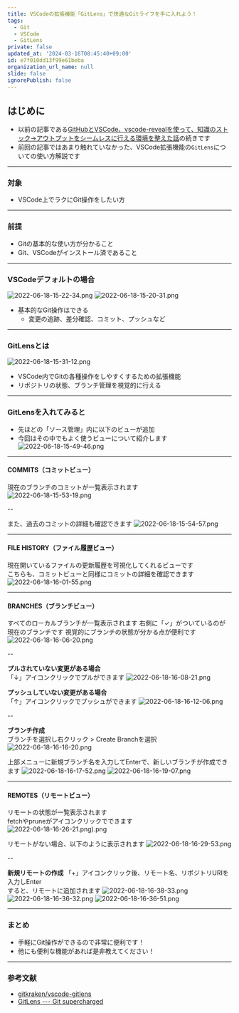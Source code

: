 ```yaml
---
title: VSCodeの拡張機能「GitLens」で快適なGitライフを手に入れよう！
tags:
  - Git
  - VSCode
  - GitLens
private: false
updated_at: '2024-03-16T08:45:40+09:00'
id: e7f010dd13f99e61beba
organization_url_name: null
slide: false
ignorePublish: false
---
```

## はじめに

- 以前の記事である[GitHubとVSCode、vscode-revealを使って、知識のストック→アウトプットをシームレスに行える環境を整えた話](https://qiita.com/yoyoyo_pg/items/413729f47854af2e644b)の続きです
- 前回の記事ではあまり触れていなかった、VSCode拡張機能の`GitLens`についての使い方解説です

---

### 対象

- VSCode上でラクにGit操作をしたい方

---

### 前提

- Gitの基本的な使い方が分かること
- Git、VSCodeがインストール済であること

---

### VSCodeデフォルトの場合

![2022-06-18-15-22-34.png](https://qiita-image-store.s3.ap-northeast-1.amazonaws.com/0/411902/ced4b4bb-a85d-ddfa-807a-d0c5bc9d3e1b.png)
![2022-06-18-15-20-31.png](https://qiita-image-store.s3.ap-northeast-1.amazonaws.com/0/411902/b69c535e-d244-2a29-91fe-03a2e42ee4f7.png)

- 基本的なGit操作はできる
  - 変更の追跡、差分確認、コミット、プッシュなど

---

### GitLensとは

![2022-06-18-15-31-12.png](https://qiita-image-store.s3.ap-northeast-1.amazonaws.com/0/411902/a8fefd4b-56e8-6b62-b1d5-331b170572ef.png)

- VSCode内でGitの各種操作をしやすくするための拡張機能
- リポジトリの状態、ブランチ管理を視覚的に行える

---

### GitLensを入れてみると

- 先ほどの「ソース管理」内に以下のビューが追加
- 今回はその中でもよく使うビューについて紹介します
![2022-06-18-15-49-46.png](https://qiita-image-store.s3.ap-northeast-1.amazonaws.com/0/411902/31eb7c00-dd0b-7439-761e-b3e1da43dc73.png)

---

#### COMMITS（コミットビュー）

現在のブランチのコミットが一覧表示されます  
![2022-06-18-15-53-19.png](https://qiita-image-store.s3.ap-northeast-1.amazonaws.com/0/411902/9fda5dbf-34cf-d547-ed07-524df64cb578.png)

--

また、過去のコミットの詳細も確認できます
![2022-06-18-15-54-57.png](https://qiita-image-store.s3.ap-northeast-1.amazonaws.com/0/411902/b35aab68-1fac-25a9-a344-a7b322278b36.png)

---

#### FILE HISTORY（ファイル履歴ビュー）

現在開いているファイルの更新履歴を可視化してくれるビューです  
こちらも、コミットビューと同様にコミットの詳細を確認できます
![2022-06-18-16-01-55.png](https://qiita-image-store.s3.ap-northeast-1.amazonaws.com/0/411902/2d675a9c-8cb2-a70c-6305-fcdfd0e0b2a3.png)

---

#### BRANCHES（ブランチビュー）

すべてのローカルブランチが一覧表示されます
右側に「✓」がついているのが現在のブランチです
視覚的にブランチの状態が分かる点が便利です
![2022-06-18-16-06-20.png](https://qiita-image-store.s3.ap-northeast-1.amazonaws.com/0/411902/32ee888f-f5af-00f5-2222-73f1547997e2.png)

--

**プルされていない変更がある場合**  
「↓」アイコンクリックでプルができます
![2022-06-18-16-08-21.png](https://qiita-image-store.s3.ap-northeast-1.amazonaws.com/0/411902/8c2b1a24-232f-52d8-5930-d7a1d5143819.png)

**プッシュしていない変更がある場合**  
「↑」アイコンクリックでプッシュができます
![2022-06-18-16-12-06.png](https://qiita-image-store.s3.ap-northeast-1.amazonaws.com/0/411902/72629c0b-aadf-5156-7c47-739cdfa62c7b.png)

--

**ブランチ作成**  
ブランチを選択し右クリック > Create Branchを選択  
![2022-06-18-16-16-20.png](https://qiita-image-store.s3.ap-northeast-1.amazonaws.com/0/411902/f2fb04a9-e908-70ce-b507-07fb77c835d4.png)

上部メニューに新規ブランチ名を入力してEnterで、新しいブランチが作成できます
![2022-06-18-16-17-52.png](https://qiita-image-store.s3.ap-northeast-1.amazonaws.com/0/411902/a9a9ba31-9073-8adf-67f8-9209acea38ad.png)
![2022-06-18-16-19-07.png](https://qiita-image-store.s3.ap-northeast-1.amazonaws.com/0/411902/c818d763-22f1-b042-a64a-faf8cdc5819e.png)

---

#### REMOTES（リモートビュー）

リモートの状態が一覧表示されます  
fetchやpruneがアイコンクリックでできます
![2022-06-18-16-26-21.png).png](https://qiita-image-store.s3.ap-northeast-1.amazonaws.com/0/411902/eebcd04f-ff1a-c562-2031-30605896358e.png)

リモートがない場合、以下のように表示されます
![2022-06-18-16-29-53.png](https://qiita-image-store.s3.ap-northeast-1.amazonaws.com/0/411902/b22e66be-a62a-8a31-1ae6-03b65c292de6.png)

--

**新規リモートの作成**
「+」アイコンクリック後、リモート名、リポジトリURIを入力しEnter  
すると、リモートに追加されます
![2022-06-18-16-38-33.png](https://qiita-image-store.s3.ap-northeast-1.amazonaws.com/0/411902/4c956cde-c228-1b12-6979-a523304cf464.png)
![2022-06-18-16-36-32.png](https://qiita-image-store.s3.ap-northeast-1.amazonaws.com/0/411902/369861ac-a9af-53c5-1f69-ed85427b35e8.png)
![2022-06-18-16-36-51.png](https://qiita-image-store.s3.ap-northeast-1.amazonaws.com/0/411902/00ebb888-0057-ebd3-f3b1-f3f494558ed3.png)

---

### まとめ

- 手軽にGit操作ができるので非常に便利です！
- 他にも便利な機能があれば是非教えてください！

---

### 参考文献

- [gitkraken/vscode-gitlens](https://github.com/gitkraken/vscode-gitlens#repositories-view-)
- [GitLens --- Git supercharged](https://gitlens.amod.io/)
